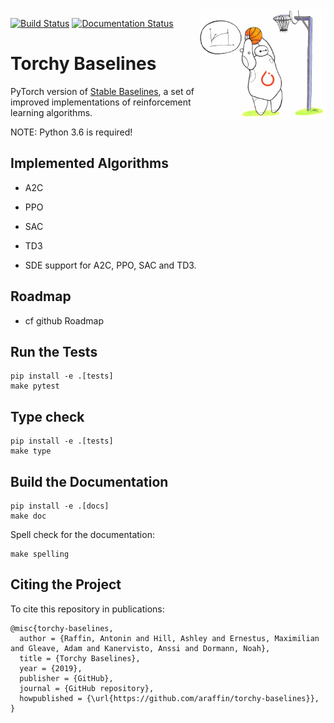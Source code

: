 <img src="docs/\_static/img/logo.png" align="right" width="40%"/>

[![Build Status](https://travis-ci.com/hill-a/stable-baselines.svg?branch=master)](https://travis-ci.com/hill-a/stable-baselines) [![Documentation Status](https://readthedocs.org/projects/stable-baselines/badge/?version=master)](https://stable-baselines.readthedocs.io/en/master/?badge=master)

# Torchy Baselines

PyTorch version of [Stable Baselines](https://github.com/hill-a/stable-baselines), a set of improved implementations of reinforcement learning algorithms.

NOTE: Python 3.6 is required!

## Implemented Algorithms

- A2C
- PPO
- SAC
- TD3

- SDE support for A2C, PPO, SAC and TD3.


## Roadmap

- cf github Roadmap


## Run the Tests

```
pip install -e .[tests]
make pytest
```

## Type check

```
pip install -e .[tests]
make type
```

## Build the Documentation

```
pip install -e .[docs]
make doc
```

Spell check for the documentation:

```
make spelling
```


## Citing the Project

To cite this repository in publications:

```
@misc{torchy-baselines,
  author = {Raffin, Antonin and Hill, Ashley and Ernestus, Maximilian and Gleave, Adam and Kanervisto, Anssi and Dormann, Noah},
  title = {Torchy Baselines},
  year = {2019},
  publisher = {GitHub},
  journal = {GitHub repository},
  howpublished = {\url{https://github.com/araffin/torchy-baselines}},
}
```

